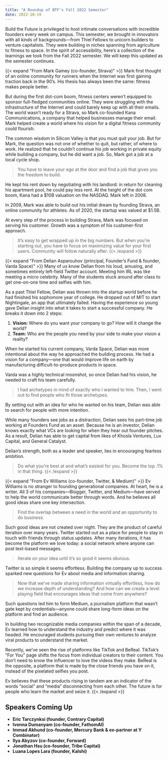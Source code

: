 ```yaml
---
title: "A Roundup of BTF's Fall 2022 Semester"
date: 2022-10-19
---
```


Build the Future is privileged to host intimate conversations with incredible founders every week on campus. This semester, we brought in innovators with all kinds of backgrounds—from Thiel Fellows to unicorn builders to venture capitalists. They were building in niches spanning from agriculture to fitness to space. In the spirit of accessibility, here’s a collection of the learnings we took from the Fall 2022 semester. We will keep this updated as the semester continues.

{{< expand "From Mark Gainey (co-founder, Strava)" >}}
Mark first thought of an online community for runners when the Internet was first gaining traction back in the 90’s. His thesis has always been the same: fitness makes people better.

But during the first dot-com boom, fitness centers weren’t equipped to sponsor full-fledged communities online. They were struggling with the infrastructure of the Internet and could barely keep up with all their emails. The world wasn’t ready for a Strava, so Mark co-founded Kana Communications, a company that helped businesses manage their email. Mark helped create a world where his vision for a digital fitness community could flourish. 

The common wisdom in Silicon Valley is that you must quit your job. But for Mark, the question was not one of whether to quit, but rather, of where to work. He realized that he couldn’t continue his job working in private equity while building a company, but he did want a job. So, Mark got a job at a local cycle shop. 

> You have to leave your ego at the door and find a job that gives you the freedom to build.

He kept his rent down by negotiating with his landlord: in return for cleaning his apartment pool, he could pay less rent. At the height of the dot com boom, Kana had a $10B valuation on the NASDAQ. Mark left in 2008.

In 2009, Mark was able to build out his initial dream by founding Strava, an online community for athletes. As of 2020, the startup was valued at $1.5B. 

At every step of the process in building Strava, Mark was focused on serving his customer. Growth was a symptom of his customer-first approach.

> It’s easy to get wrapped up in the big numbers. But when you’re starting out, you have to focus on maximizing value for your first users. Community will follow naturally after.
{{< /expand >}}

{{< expand "From Delian Asparouhov (principal, Founder’s Fund & founder, Varda Space)" >}}
Many of us know Delian from his loud, amusing, and sometimes entirely left-field Twitter account. Meeting him IRL was like meeting a micro celebrity. Many of the students stuck around after class to get one-on-one time and selfies with him. 

As a past Thiel Fellow, Delian was thrown into the startup world before he had finished his sophomore year of college. He dropped out of MIT to start Nightingale, an app that ultimately failed. Having the experience so young gave Delian insight into what it takes to start a successful company. He breaks it down into 2 steps:

1. **Vision:** Where do you want your company to go? How will it change the world?
2. **Team:** Who are the people you need by your side to make your vision a reality?

When he started his current company, Varda Space, Delian was more intentional about the way he approached the building process. He had a vision for a company—one that would improve life on earth by manufacturing difficult-to-produce products in space.

Varda was a highly technical moonshot, so once Delian had his vision, he needed to craft his team carefully.

> I had archetypes in mind of exactly who I wanted to hire. Then, I went out to find people who fit those archetypes.

By setting out with an idea for who he wanted on his team, Delian was able to search for people with more intention. 

While many founders see jobs as a distraction, Delian sees his part-time job working at Founders Fund as an asset. Because he is an investor, Delian knows exactly what VCs are looking for when they hear out founder pitches. As a result, Delian has able to get capital from likes of Khosla Ventures, Lux Capital, and General Catalyst.

Delian’s strength, both as a leader and speaker, lies in encouraging fearless ambition. 

> Do what you’re best at and what’s easiest for you. Become the top .1% in that thing.
{{< /expand >}}

{{< expand "From Ev Williams (co-founder, Twitter, & Medium)" >}}
Ev Williams is no stranger to founding generational companies. At heart, he is a writer. All 3 of his companies—Blogger, Twitter, and Medium—have served to help the world communicate better through words. And he believes all good ideas share one key intersection. 

> Find the overlap between a need in the world and an opportunity to do business.
> 

Such good ideas are not created over night. They are the product of careful iteration over many years. Twitter started out as a place for people to stay in touch with friends through status updates. After many iterations, it has become the platform we love today: a social network where anyone can post text-based messages. 

> Iterate on your idea until it’s so good it seems obvious.
> 

Twitter is so simple it seems effortless. Building the company up to success sparked new questions for Ev about media and information sharing.

> Now that we’ve made sharing information virtually effortless, how do we increase depth of understanding? And how can we create a level playing field that encourages ideas that come from anywhere?
> 

Such questions led him to form Medium, a journalism platform that wasn’t gate kept by credentials—anyone could share long-form ideas on the platform and find an audience.

In building two recognizable media companies within the span of a decade, Ev learned how to understand the industry and predict where it was headed. He encouraged students pursuing their own ventures to analyze viral products to understand the market. 

Recently, we’ve seen the rise of platforms like TikTok and BeReal. TikTok’s “For You” page shifts the focus from individual creators to their content. You don’t need to know the influencer to love the videos they make. BeReal is the opposite, a platform that is made by the close friends you have on it, instead of the pixelated selfies you post. 

Ev believes that these products rising in tandem are an indicator of the words “social” and “media” disconnecting from each other. The future is for people who learn the market and seize it.
{{< /expand >}}

## Speakers Coming Up
- **Eric Tarczynksi (founder, Contrary Capital)**
- **Ivonna Dumanyam (co-founder, FathomAI)**
- **Immad Akhund (co-founder, Mercury Bank & ex-partner at Y Combinator)**
- **Ilya Abyzov (co-founder, Forward)**
- **Jonathan Hsu (co-founder, Tribe Capital)**
- **Luana Lopes Lara (founder, Kalshi)**
